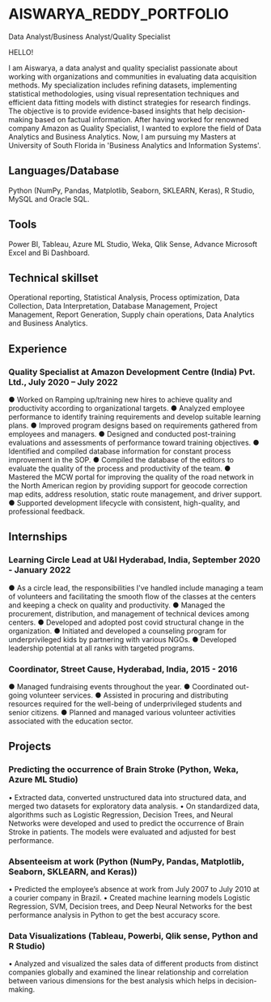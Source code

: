 # AISWARYA_REDDY_PORTFOLIO
Data Analyst/Business Analyst/Quality Specialist

HELLO!

I am Aiswarya, a data analyst and quality specialist passionate about working with organizations and communities in evaluating data acquisition methods. My specialization includes refining datasets, implementing statistical methodologies, using visual representation techniques and efficient data fitting models with distinct strategies for research findings. The objective is to provide evidence-based insights that help decision-making based on factual information. After having worked for renowned company Amazon as Quality Specialist, I wanted to explore the field of Data Analytics and Business Analytics. Now, I am pursuing my Masters at University of South Florida in 'Business Analytics and Information Systems'. 

## Languages/Database
Python (NumPy, Pandas, Matplotlib, Seaborn, SKLEARN, Keras), R Studio, MySQL and Oracle SQL.

## Tools
Power BI, Tableau, Azure ML Studio, Weka, Qlik Sense, Advance Microsoft Excel and Bi Dashboard.

## Technical skillset
Operational reporting, Statistical Analysis, Process optimization, Data Collection, Data Interpretation, Database Management, Project Management, Report Generation, Supply chain operations, Data Analytics and Business Analytics.

## Experience
### Quality Specialist at Amazon Development Centre (India) Pvt. Ltd., July 2020 – July 2022
●	Worked on Ramping up/training new hires to achieve quality and productivity according to organizational targets.
●	Analyzed employee performance to identify training requirements and develop suitable learning plans.
●	Improved program designs based on requirements gathered from employees and managers.
●	Designed and conducted post-training evaluations and assessments of performance toward training objectives.
●	Identified and compiled database information for constant process improvement in the SOP.
●	Compiled the database of the editors to evaluate the quality of the process and productivity of the team.
●	Mastered the MCW portal for improving the quality of the road network in the North American region by providing support for geocode correction map edits, address resolution, static route management, and driver support.
●	Supported development lifecycle with consistent, high-quality, and professional feedback.

## Internships
### Learning Circle Lead at U&I Hyderabad, India, September 2020 - January 2022
●	As a circle lead, the responsibilities I've handled include managing a team of volunteers and facilitating the smooth flow of the classes at the centers and keeping a check on quality and productivity.
●	Managed the procurement, distribution, and management of technical devices among centers.
●	Developed and adopted post covid structural change in the organization.
●	Initiated and developed a counseling program for underprivileged kids by partnering with various NGOs.
●	Developed leadership potential at all ranks with targeted programs.

### Coordinator, Street Cause, Hyderabad, India, 2015 - 2016
●	Managed fundraising events throughout the year.
●	Coordinated out-going volunteer services.
●	Assisted in procuring and distributing resources required for the well-being of underprivileged students and senior citizens. 
●	Planned and managed various volunteer activities associated with the education sector.

## Projects
### Predicting the occurrence of Brain Stroke (Python, Weka, Azure ML Studio)
•	   Extracted data, converted unstructured data into structured data, and merged two datasets for exploratory data analysis.
•	   On standardized data, algorithms such as Logistic Regression, Decision Trees, and Neural Networks were developed and used to predict the occurrence of Brain Stroke in patients. The models were evaluated and adjusted for best performance.
### Absenteeism at work (Python (NumPy, Pandas, Matplotlib, Seaborn, SKLEARN, and Keras)) 
•	Predicted the employee’s absence at work from July 2007 to July 2010 at a courier company in Brazil.
•	Created machine learning models Logistic Regression, SVM, Decision trees, and Deep Neural Networks for the best performance analysis in Python to get the best accuracy score.
### Data Visualizations (Tableau, Powerbi, Qlik sense, Python and R Studio)
•	Analyzed and visualized the sales data of different products from distinct companies globally and examined the linear relationship and correlation between various dimensions for the best analysis which helps in decision-making.

